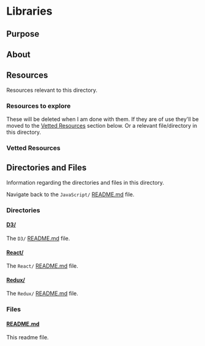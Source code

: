 # Libraries

## Purpose

<!-- The purpose of this directory is to [...]. -->

## About

<!-- This directory houses information about [name_of_the_directory_that_this_readme_file_is_in]. -->

<!-- [Some information about this directory.] -->

## Resources

Resources relevant to this directory.

### Resources to explore

These will be deleted when I am done with them. If they are of use they'll be moved to the [Vetted Resources](#vetted-resources) section below. Or a relevant file/directory in this directory.

<!-- - first resource

- second resource -->

### Vetted Resources

## Directories and Files

Information regarding the directories and files in this directory.

Navigate back to the `JavaScript/` [README.md](../README.md) file.

### Directories

#### [D3/](./D3/)

<!-- [About_this_directory.]

[More_info_about_this_directory.] -->

The `D3/` [README.md](./D3/README.md) file.

#### [React/](./React/)

<!-- [About_this_directory.]

[More_info_about_this_directory.] -->

The `React/` [README.md](./React/README.md) file.

#### [Redux/](./Redux/)

<!-- [About_this_directory.]

[More_info_about_this_directory.] -->

The `Redux/` [README.md](./Redux/README.md) file.

### Files

<!-- #### [name_of_other_file_in_here.extension]()

[About_this_file.]

[More_info_about_this_file.] -->

#### [README.md](./README.md)

This readme file.
